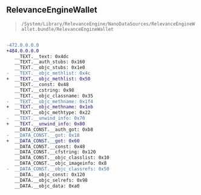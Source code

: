 ## RelevanceEngineWallet

> `/System/Library/RelevanceEngine/NanoDataSources/RelevanceEngineWallet.bundle/RelevanceEngineWallet`

```diff

-472.0.0.0.0
+484.0.0.0.0
   __TEXT.__text: 0x4dc
   __TEXT.__auth_stubs: 0x160
   __TEXT.__objc_stubs: 0x1e0
-  __TEXT.__objc_methlist: 0x4c
+  __TEXT.__objc_methlist: 0x50
   __TEXT.__const: 0x48
   __TEXT.__cstring: 0x98
   __TEXT.__objc_classname: 0x35
-  __TEXT.__objc_methname: 0x1f4
+  __TEXT.__objc_methname: 0x1eb
   __TEXT.__objc_methtype: 0x22
-  __TEXT.__unwind_info: 0x70
+  __TEXT.__unwind_info: 0x80
   __DATA_CONST.__auth_got: 0xb8
-  __DATA_CONST.__got: 0x18
+  __DATA_CONST.__got: 0x60
   __DATA_CONST.__const: 0x48
   __DATA_CONST.__cfstring: 0x120
   __DATA_CONST.__objc_classlist: 0x10
   __DATA_CONST.__objc_imageinfo: 0x8
-  __DATA_CONST.__objc_classrefs: 0x50
   __DATA.__objc_const: 0x120
   __DATA.__objc_selrefs: 0x98
   __DATA.__objc_data: 0xa0

```
